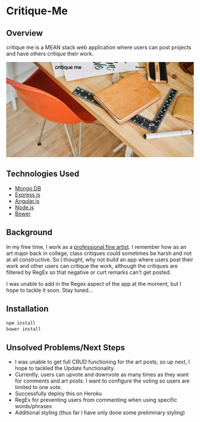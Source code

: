 # Critique-Me

## Overview
critique me is a MEAN stack web application where users can post projects and have others critique their work.

![Screenshot](screenshot.png)

## Technologies Used
* [Mongo DB](https://www.mongodb.com/)
* [Express.js](https://expressjs.com/)
* [Angular.js](https://angularjs.org/)
* [Node.js](https://nodejs.org)
* [Bower](https://bower.io/)

## Background
In my free time, I work as a [professional fine artist](http://www.mcoyle.com). I remember how as an art major back in college, class critiques could sometimes be harsh and not at all constructive. So I thought, why not build an app where users post their work and other users can critique the work, although the critiques are filtered by RegEx so that negative or curt remarks can't get posted.

I was unable to add in the Regex aspect of the app at the moment, but I hope to tackle it soon. Stay tuned...

## Installation
```
npm install
bower install
```

## Unsolved Problems/Next Steps
* I was unable to get full CRUD functioning for the art posts, so up next, I hope to tackled the Update functionality.
* Currently, users can upvote and downvote as many times as they want for comments and art posts. I want to configure the voting so users are limited to one vote.
* Successfully deploy this on Heroku
* RegEx for preventing users from commenting when using specific words/phrases
* Additional styling (thus far I have only done some preliminary styling)
